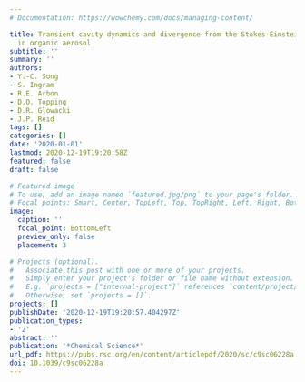 ```yaml
---
# Documentation: https://wowchemy.com/docs/managing-content/

title: Transient cavity dynamics and divergence from the Stokes-Einstein equation
  in organic aerosol
subtitle: ''
summary: ''
authors:
- Y.-C. Song
- S. Ingram
- R.E. Arbon
- D.O. Topping
- D.R. Glowacki
- J.P. Reid
tags: []
categories: []
date: '2020-01-01'
lastmod: 2020-12-19T19:20:58Z
featured: false
draft: false

# Featured image
# To use, add an image named `featured.jpg/png` to your page's folder.
# Focal points: Smart, Center, TopLeft, Top, TopRight, Left, Right, BottomLeft, Bottom, BottomRight.
image:
  caption: ''
  focal_point: BottomLeft
  preview_only: false
  placement: 3

# Projects (optional).
#   Associate this post with one or more of your projects.
#   Simply enter your project's folder or file name without extension.
#   E.g. `projects = ["internal-project"]` references `content/project/deep-learning/index.md`.
#   Otherwise, set `projects = []`.
projects: []
publishDate: '2020-12-19T19:20:57.404297Z'
publication_types:
- '2'
abstract: ''
publication: '*Chemical Science*'
url_pdf: https://pubs.rsc.org/en/content/articlepdf/2020/sc/c9sc06228a
doi: 10.1039/c9sc06228a
---
```

